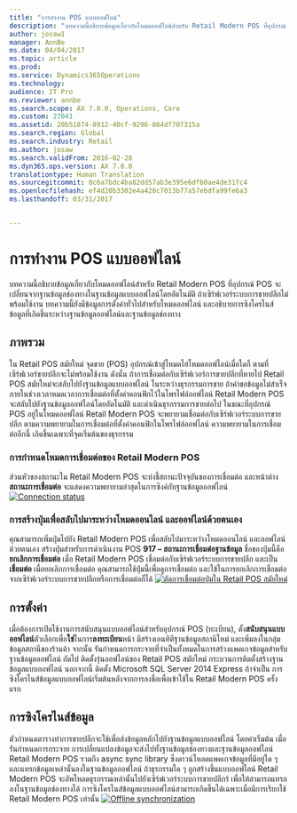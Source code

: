 ```yaml
---
title: "การทำงาน POS แบบออฟไลน์"
description: "บทความนี้อธิบายข้อมูลเกี่ยวกับโหมดออฟไลน์สำหรับ Retail Modern POS ที่อุปกรณ์ POS จะเปลี่ยนจากฐานข้อมูลช่องทางในฐานข้อมูลแบบออฟไลน์โดยอัตโนมัติ ถ้าเซิร์ฟเวอร์ระบบการขายปลีกไม่พร้อมใช้งาน บทความนี้ยังมีข้อมูลการตั้งค่าทั่วไปสำหรับโหมดออฟไลน์ และอธิบายการซิงโครไนส์ข้อมูลที่เกิดขึ้นระหว่างฐานข้อมูลออฟไลน์และฐานข้อมูลช่องทาง"
author: josaw1
manager: AnnBe
ms.date: 04/04/2017
ms.topic: article
ms.prod: 
ms.service: Dynamics365Operations
ms.technology: 
audience: IT Pro
ms.reviewer: annbe
ms.search.scope: AX 7.0.0, Operations, Core
ms.custom: 27041
ms.assetid: 20b51874-8912-40cf-9296-864df707315a
ms.search.region: Global
ms.search.industry: Retail
ms.author: josaw
ms.search.validFrom: 2016-02-28
ms.dyn365.ops.version: AX 7.0.0
translationtype: Human Translation
ms.sourcegitcommit: 0c6a7bdc4ba82dd57ab3e395e6dfb0ae4de31fc4
ms.openlocfilehash: ef4d20b3302e4a420c7013b77a57ebdfa99fe6a3
ms.lasthandoff: 03/31/2017


---
```


# <a name="pos-offline-functionality"></a>การทำงาน POS แบบออฟไลน์

บทความนี้อธิบายข้อมูลเกี่ยวกับโหมดออฟไลน์สำหรับ Retail Modern POS ที่อุปกรณ์ POS จะเปลี่ยนจากฐานข้อมูลช่องทางในฐานข้อมูลแบบออฟไลน์โดยอัตโนมัติ ถ้าเซิร์ฟเวอร์ระบบการขายปลีกไม่พร้อมใช้งาน บทความนี้ยังมีข้อมูลการตั้งค่าทั่วไปสำหรับโหมดออฟไลน์ และอธิบายการซิงโครไนส์ข้อมูลที่เกิดขึ้นระหว่างฐานข้อมูลออฟไลน์และฐานข้อมูลช่องทาง

<a name="overview"></a>ภาพรวม
--------

ใน Retail POS สมัยใหม่ จุดขาย (POS) อุปกรณ์เข้าสู่โหมดไฮโหมดออฟไลน์เมื่อใดก็ ตามที่เซิร์ฟเวอร์ขายปลีกจะไม่พร้อมใช้งาน ดังนั้น ถ้าการเชื่อมต่อกับเซิร์ฟเวอร์การขายปลีกที่หายไป Retail POS สมัยใหม่จะสลับไปยังฐานข้อมูลแบบออฟไลน์ ในระหว่างธุรกรรมการขาย ถ้าคำขอข้อมูลไม่สำเร็จภายในช่วงเวลาหมดเวลาการเชื่อมต่อที่ตั้งค่าคอนฟิกไว้ในโพรไฟล์ออฟไลน์ Retail Modern POS จะสลับไปยังฐานข้อมูลออฟไลน์โดยอัตโนมัติ และดำเนินธุรกรรมการขายต่อไป ในขณะที่อุปกรณ์ POS อยู่ในโหมดออฟไลน์ Retail Modern POS จะพยายามเชื่อมต่อกับเซิร์ฟเวอร์ระบบการขายปลีก ตามความพยายามในการเชื่อมต่อที่ตั้งค่าคอนฟิกในโพรไฟล์ออฟไลน์ ความพยายามในการเชื่อมต่ออีกนี้ เกิดขึ้นเฉพาะที่จุดเริ่มต้นของธุรกรรม

### <a name="determining-the-connection-mode-of-retail-modern-pos"></a>การกำหนดโหมดการเชื่อมต่อของ Retail Modern POS

ส่วนหัวของสถานะใน Retail Modern POS จะบ่งชี้สถานะปัจจุบันของการเชื่อมต่อ และหน้าต่าง **สถานะการเชื่อมต่อ** จะแสดงความพยายามล่าสุดในการซิงค์กับฐานข้อมูลออฟไลน์ [![Connection status](./media/status.png)](./media/status.png)

### <a name="creating-a-button-to-manually-switch-between-online-and-offline-modes"></a>การสร้างปุ่มเพื่อสลับไปมาระหว่างโหมดออนไลน์ และออฟไลน์ด้วยตนเอง

คุณสามารถเพิ่มปุ่มไปยัง Retail Modern POS เพื่อสลับไปมาระหว่างโหมดออนไลน์ และออฟไลน์ด้วยตนเอง สร้างปุ่มสำหรับการดำเนินงาน POS **917 – สถานะการเชื่อมต่อฐานข้อมูล** ชื่อของปุ่มนี้คือ **ยกเลิกการเชื่อมต่อ** เมื่อ Retail Modern POS เชื่อมต่อกับเซิร์ฟเวอร์ระบบการขายปลีก และเป็น **เชื่อมต่อ** เมื่อยกเลิกการเชื่อมต่อ คุณสามารถใช้ปุ่มนี้เพื่อดูการเชื่อมต่อ และใข้ในการยกเลิกการเชื่อมต่อจากเซิร์ฟเวอร์ระบบการขายปลีกหรือการเชื่อมต่อก็ได้ [![ตัดการเชื่อมต่อปุ่มใน Retail POS สมัยใหม่](./media/details-1024x537.png)](./media/details.png)

## <a name="setup"></a>การตั้งค่า
เมื่อต้องการเปิดใช้งานการสนับสนุนแบบออฟไลน์สำหรับอุปกรณ์ POS (ทะเบียน), ตั้ง**สนับสนุนแบบออฟไลน์**ตัวเลือกเพื่อ**ใช่**ในการ**ลงทะเบียน**หน้า มีสร้างเอนทิตีฐานข้อมูลสถานีใหม่ และเพิ่มลงในกลุ่มข้อมูลสถานีของร้านค้า จากนั้น รันกำหนดการกระจายที่จำเป็นทั้งหมดในการสร้างแพคเกจข้อมูลสำหรับฐานข้อมูลออฟไลน์ ถัดไป ติดตั้งรุ่นออฟไลน์ของ Retail POS สมัยใหม่ กระบวนการติดตั้งสร้างฐานข้อมูลแบบออฟไลน์ นอกจากนี้ ติดตั้ง Microsoft SQL Server 2014 Express ถ้าจำเป็น การซิงโครไนส์ข้อมูลแบบออฟไลน์เริ่มต้นหลังจากการลงชื่อเพื่อเข้าใช้ใน Retail Modern POS ครั้งแรก

## <a name="data-synchronization"></a>การซิงโครไนส์ข้อมูล
ตัวกำหนดตารางทำการขายปลีกจะใช้เพื่อส่งข้อมูลหลักไปยังฐานข้อมูลแบบออฟไลน์ โดยค่าเริ่มต้น เมื่อรันกำหนดการกระจาย การเปลี่ยนแปลงข้อมูลจะส่งไปทั้งฐานข้อมูลช่องทางและฐานข้อมูลออฟไลน์ Retail Modern POS รวมถึง async sync library ซึ่งดาวน์โหลดแพคเกจข้อมูลที่มีอยู่ใด ๆ และแทรกข้อมูลเหล่านั้นลงในฐานข้อมูลออฟไลน์ ถ้าธุรกรรมใด ๆ ถูกสร้างขึ้นแบบออฟไลน์ Retail Modern POS จะอัพโหลดธุรกรรมเหล่านั้นไปยังเซิร์ฟเวอร์ระบบการขายปลีกร์ เพื่อให้สามารถแทรกลงในฐานข้อมูลช่องทางได้ การซิงโครไนส์ข้อมูลแบบออฟไลน์สามารถเกิดขึ้นได้เฉพาะเมื่อมีการเรียกใช้ Retail Modern POS เท่านั้น [![Offline synchronization](./media/offline-sync-1024x521.png)](./media/offline-sync.png)


